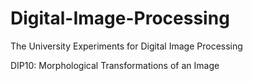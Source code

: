# Digital-Image-Processing
The University Experiments for Digital Image Processing


DIP10: Morphological Transformations of an Image
